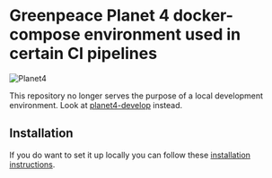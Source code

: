 # Greenpeace Planet 4 docker-compose environment used in certain CI pipelines

![Planet4](./planet4.png)

This repository no longer serves the purpose of a local development environment.
Look at [planet4-develop](https://github.com/greenpeace/planet4-develop) instead.

## Installation

If you do want to set it up locally you can follow these [installation instructions](https://github.com/greenpeace/planet4-docs/blob/29463e5ec7085714317155b1ed58c9b5192938c6/docs/development/installation.md).
